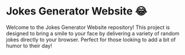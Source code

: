 # Jokes Generator Website 😂

<p>Welcome to the Jokes Generator Website repository! This project is designed to bring a smile to your face by delivering a variety of random jokes directly to your browser. Perfect for those looking to add a bit of humor to their day!
</p>